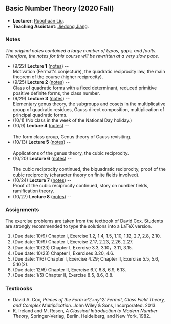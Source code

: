## Basic Number Theory (2020 Fall)

- **Lecturer**: [Ruochuan Liu](http://faculty.bicmr.pku.edu.cn/~ruochuan/).
- **Teaching Assistant**: [Jiedong Jiang]().

### Notes

_The original notes contained a large number of typos, gaps, and faults. Therefore, the notes for this course will be rewritten at a very slow pace._

- (9/22) **Lecture 1** ([notes](././lec1.pdf)) -- <br/>
  Motivation (Fermat's conjecture), the quadratic reciprocity law, the main theorem of the course (higher reciprocity).
- (9/25) **Lecture 2** ([notes](././lec2.pdf)) -- <br/>
  Class of quadratic forms with a fixed determinant, reduced primitive positive definite forms, the class number.
- (9/29) **Lecture 3** ([notes](././lec3.pdf)) -- <br/>
  Elementary genus theory, the subgroups and cosets in the multiplicative group of quadratic residues, Gauss direct composition, multiplication of principal quadratic forms.
- (10/1) (No class in the week of the National Day holiday.)
- (10/9) **Lecture 4** ([notes](././lec4.pdf)) -- <br/>  
  The form class group, Genus theory of Gauss revisiting.
- (10/13) **Lecture 5** ([notes](././lec5.pdf)) -- <br/>  
  Applications of the genus theory, the cubic reciprocity.
- (10/20) **Lecture 6** ([notes](././lec6.pdf)) -- <br/>  
  The cubic reciprocity continued, the biquadratic reciprocity, proof of the cubic reciprocity (character theory on finite fields involved).
- (10/24) **Lecture 7** ([notes](././lec7.pdf)) -- <br/>
  Proof of the cubic reciprocity continued, story on number fields, ramification theory. 
- (10/27) **Lecture 8** ([notes](././lec8.pdf)) -- <br/>

### Assignments
The exercise problems are taken from the textbook of David Cox. Students are strongly recommended to type the solutions into a LaTeX version.

1. (Due date: 10/9) Chapter I, Exercise 1.2, 1.4, 1.5, 1.10, 1.12, 2.7, 2.8, 2.10.
2. (Due date: 10/9) Chapter I, Exercise 2.17, 2.23, 2.26, 2.27.
3. (Due date: 10/23) Chapter I, Exercise 3.3, 3.10，3.11, 3.15.
4. (Due date: 10/23) Chapter I, Exercises 3.20, 4.6.
5. (Due date: 11/6) Chapter I, Exercise 4.29; Chapter II, Exercise 5.5, 5.6, 5.10(2).
6. (Due date: 12/6) Chapter II, Exercise 6.7, 6.8, 6.9, 6.13.
7. (Due date: 1/5) Chapter II, Exercise 8.5, 8.6, 8.8.



### Textbooks

- David A. Cox, _Primes of the Form x^2+ny^2: Fermat, Class Field Theory, and Complex Multiplication_. John Wiley & Sons, Incorporated. 2013.
- K. Ireland and M. Rosen, _A Classical Introduction to Modern Number Theory_, Springer-Verlag, Berlin, Heidelberg, and New York, 1982.